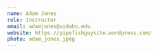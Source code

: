 ```yaml
---
name: Adam Jones
role: Instructor
email: adamjones@uidaho.edu
website: https://pipefishguysite.wordpress.com/
photo: adam_jones.jpeg
---
```


<!-- [Schedule an appointment](#){: .btn .btn-outline } -->
